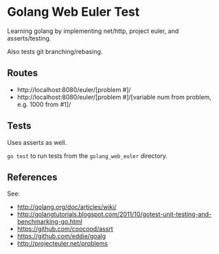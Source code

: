 # Golang Web Euler Test

Learning golang by implementing net/http, project euler, and asserts/testing.

Also tests git branching/rebasing.

## Routes

* http://localhost:8080/euler/[problem #]/
* http://localhost:8080/euler/[problem #]/[variable num from problem, e.g. 1000 from #1]/

## Tests

Uses asserts as well.

`go test` to run tests from the `golang_web_euler` directory.

## References

See:
* http://golang.org/doc/articles/wiki/
* http://golangtutorials.blogspot.com/2011/10/gotest-unit-testing-and-benchmarking-go.html
* https://github.com/coocood/assrt
* https://github.com/eddie/goalg
* http://projecteuler.net/problems
